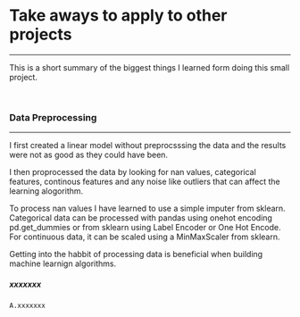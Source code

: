 # Take aways to apply to other projects

-----------

This is a short summary of the biggest things I learned form doing this small project. 
	
	
<br> 


### Data Preprocessing
		
------

I first created a linear model without preprocsssing the data and the results were not as good as they could have been.

I then proprocessed the data by looking for nan values, categorical features, continous features and any noise like outliers that can affect the learning alogorithm.

To process nan values I have learned to use a simple imputer from sklearn. Categorical data can be processed with pandas using onehot encoding pd.get_dummies or from sklearn using Label Encoder or One Hot Encode. For continuous data, it can be scaled using a MinMaxScaler from sklearn.

Getting into the habbit of processing data is beneficial when building machine learnign algorithms. 

 

#####	xxxxxxx
			
	A.xxxxxxx